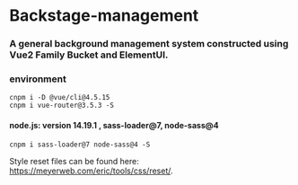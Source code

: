 # Backstage-management

### A general background management system constructed using Vue2 Family Bucket and ElementUI.

### environment
```
cnpm i -D @vue/cli@4.5.15
cnpm i vue-router@3.5.3 -S
```
#### node.js: version 14.19.1 , sass-loader@7,  node-sass@4
```
cnpm i sass-loader@7 node-sass@4 -S
```
Style reset files can be found here:  https://meyerweb.com/eric/tools/css/reset/.
